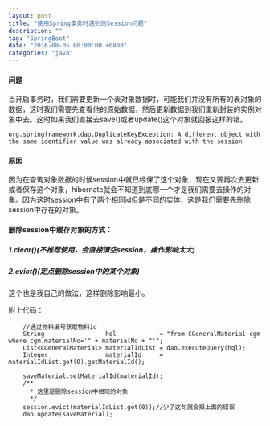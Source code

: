 ```yaml
---
layout: post
title: "使用Spring事务时遇到的Session问题"
description: ""
tag: "SpringBoot"
date: "2016-08-05 00:00:00 +0800"
categories: "java"
---
```


#### 问题  

当开启事务时，我们需要更新一个表对象数据时，可能我们并没有所有的表对象的数据，这时我们需要先查看他的原始数据，然后更新数据到我们重新封装的实例对象中去。这时如果我们直接去save()或者update()这个对象就回报这样的错。

<!--more--> 

```
org.springframework.dao.DuplicateKeyException: A different object with the same identifier value was already associated with the session
```


#### 原因 

因为在查询对象数据的时候session中就已经保了这个对象，现在又要再次去更新或者保存这个对象，hibernate就会不知道到底哪一个才是我们需要去操作的对象。因为这时session中有了两个相同id但是不同的实体，这是我们需要先删除session中存在的对象。  


#### 删除session中缓存对象的方式：

##### 1.clear()(不推荐使用，会直接清空session，操作影响太大)

##### 2.evict()(定点删除session中的某个对象)

这个也是我自己的做法，这样删除影响最小。  

附上代码：
```
	//通过物料编号获取物料id
	String                 hql            = "from CGeneralMaterial cgm where cgm.materialNo='" + materialNo + "'";
	List<CGeneralMaterial> materialIdList = dao.executeQuery(hql);
	Integer                materialId     = materialIdList.get(0).getMaterialId();

	saveMaterial.setMaterialId(materialId);
	/**
	  * 这里是删除session中相同的对象
	  */
	session.evict(materialIdList.get(0));//少了这句就会报上面的错误
	dao.update(saveMaterial);
```



